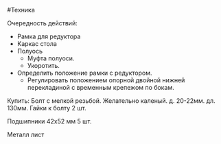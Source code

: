 #Техника 

Очередность действий:
- Рамка для редуктора
- Каркас стола
- Полуось
	- Муфта полуоси.
	- Укоротить.
- Определить положение рамки с редуктором.
	- Регулировать положением опорной двойной нижней перекладиной с временным крепежом по бокам.




Купить:
Болт с мелкой резьбой. Желательно каленый.
д. 20-22мм. дл. 130мм.
Гайки к болту 2 шт.

Подшипники 42х52 мм 5 шт.

Металл лист

